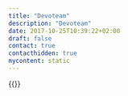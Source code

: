 ```yaml
---
title: "Devoteam"
description: "Devoteam"
date: 2017-10-25T10:39:22+02:00
draft: false
contact: true
contacthidden: true
mycontent: static
---
```

{{<partner-single
company="Devoteam"
type="si"
website="http://www.devoteam.be"
countrycode="BE"
city="zaventem"
description="Devoteam Belgium is part of the Devoteam Group, an international consultancy group focusing on IT for Digital (Agile IT, Security and Digital Workplace) and Digital  for business (customer experience, data as a service and Business process excellence)Inside Business Process Excellence we work on the creation of optimization programs  and the realization of automation projects. focus on business processes and knowledge worker tasks. BPM and BPMN are core tools in the projects related to process driven automation. Our team exist in the full scale of roles ( Business Analyst, Functional analyst, developer, Tester, Project manager and Change Manager)Skills:- BPMN- Case management (CMMN)- Capturing business rules - Creation of architectures, ready to tackle digital disruption- Development"
siregion="emea"
level="basic"
logo="//images.ctfassets.net/vpidbgnakfvf/AeX4VEcNMxOh6LIkbZNqr/69edfd98deee55a813185522a575ced3/devoteam_logo.png">}}